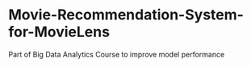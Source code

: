 # Movie-Recommendation-System-for-MovieLens
Part of Big Data Analytics Course to improve model performance

